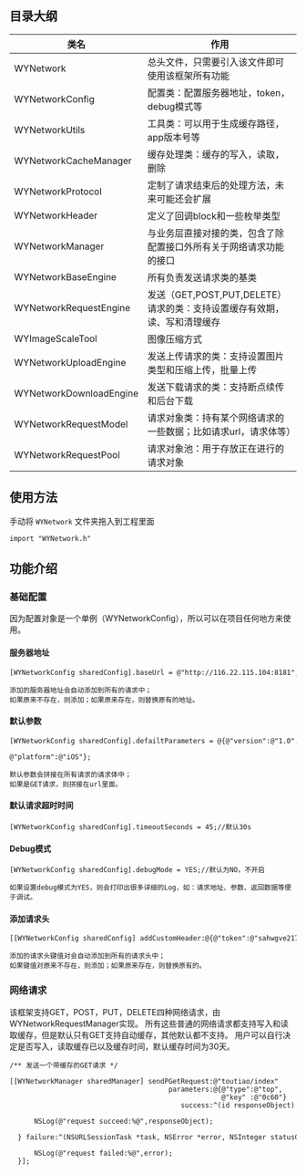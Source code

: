 


## 目录大纲
|类名|作用|
|---|---
|WYNetwork|总头文件，只需要引入该文件即可使用该框架所有功能|
|WYNetworkConfig|配置类：配置服务器地址，token，debug模式等|
|WYNetworkUtils|工具类：可以用于生成缓存路径，app版本号等|
|WYNetworkCacheManager|	缓存处理类：缓存的写入，读取，删除|
|WYNetworkProtocol|定制了请求结束后的处理方法，未来可能还会扩展|
|WYNetworkHeader|定义了回调block和一些枚举类型|
|WYNetworkManager|与业务层直接对接的类，包含了除配置接口外所有关于网络请求功能的接口|
|WYNetworkBaseEngine|所有负责发送请求类的基类|
|WYNetworkRequestEngine|发送（GET,POST,PUT,DELETE）请求的类：支持设置缓存有效期，读、写和清理缓存|
|WYImageScaleTool|图像压缩方式|
|WYNetworkUploadEngine|发送上传请求的类：支持设置图片类型和压缩上传，批量上传|
|WYNetworkDownloadEngine|发送下载请求的类：支持断点续传和后台下载|
|WYNetworkRequestModel|请求对象类：持有某个网络请求的一些数据；比如请求url，请求体等）|
|WYNetworkRequestPool|请求对象池：用于存放正在进行的请求对象|


## 使用方法
手动将 `WYNetwork` 文件夹拖入到工程里面
```
import "WYNetwork.h"
```

## 功能介绍
### 基础配置
因为配置对象是一个单例（WYNetworkConfig），所以可以在项目任何地方来使用。
#### 服务器地址
```
[WYNetworkConfig sharedConfig].baseUrl = @"http://116.22.115.104:8181";

添加的服务器地址会自动添加到所有的请求中；
如果原来不存在，则添加；如果原来存在，则替换原有的地址。
```
#### 默认参数
```
[WYNetworkConfig sharedConfig].defailtParameters = @{@"version":@"1.0",
													@"platform":@"iOS"};
													
默认参数会拼接在所有请求的请求体中；
如果是GET请求，则拼接在url里面。
```
#### 默认请求超时时间
```
[WYNetworkConfig sharedConfig].timeoutSeconds = 45;//默认30s
```

#### Debug模式

```
[WYNetworkConfig sharedConfig].debugMode = YES;//默认为NO，不开启

如果设置debug模式为YES，则会打印出很多详细的Log，如：请求地址、参数、返回数据等便于调试。

```


#### 添加请求头

```
[[WYNetworkConfig sharedConfig] addCustomHeader:@{@"token":@"sahwgve2175sdhvBfqyvaAew9"}];

添加的请求头键值对会自动添加到所有的请求头中；
如果键值对原来不存在，则添加；如果原来存在，则替换原有的。

```


### 网络请求
该框架支持GET，POST，PUT，DELETE四种网络请求，由WYNetworkRequestManager实现。
所有这些普通的网络请求都支持写入和读取缓存，但是默认只有GET支持自动缓存，其他默认都不支持。
用户可以自行决定是否写入，读取缓存已以及缓存时间，默认缓存时间为30天。


```
/** 发送一个带缓存的GET请求 */

[[WYNetworkManager sharedManager] sendPGetRequest:@"toutiao/index"
                                       parameters:@{@"type":@"top",
                                                    @"key" :@"0c60"}
                                          success:^(id responseObject) {

      NSLog(@"request succeed:%@",responseObject);

  } failure:^(NSURLSessionTask *task, NSError *error, NSInteger statusCode) {

      NSLog(@"request failed:%@",error);
  }];
```

